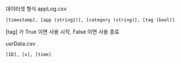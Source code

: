 데이터셋 형식
appLog.csv
```
[timestamp], [app (string})], [category (string)], [tag (bool)]
```
[tag] 가 True 이면 사용 시작, False 이면 사용 종료

usrData.csv
```
[ID], [x], [time]
```